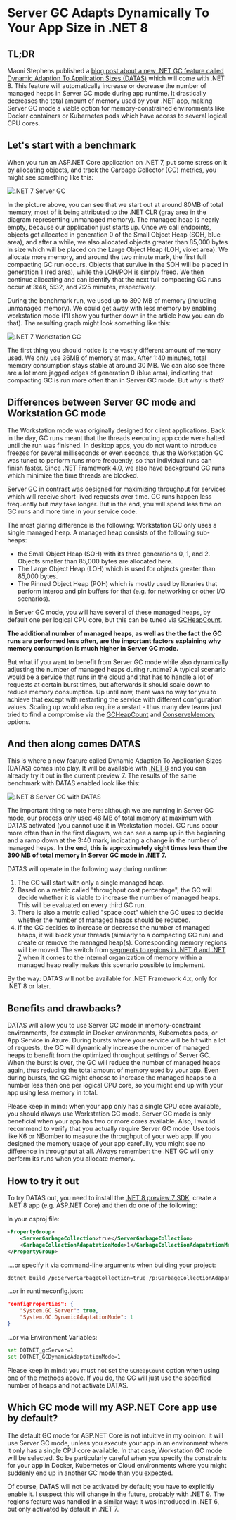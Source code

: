 # Server GC Adapts Dynamically To Your App Size in .NET 8

## TL;DR

Maoni Stephens published a [blog post about a new .NET GC feature called Dynamic Adaption To Application Sizes (DATAS)](https://maoni0.medium.com/dynamically-adapting-to-application-sizes-2d72fcb6f1ea) which will come with .NET 8. This feature will automatically increase or decrease the number of managed heaps in Server GC mode during app runtime. It drastically decreases the total amount of memory used by your .NET app, making Server GC mode a viable option for memory-constrained environments like Docker containers or Kubernetes pods which have access to several logical CPU cores.

## Let's start with a benchmark

When you run an ASP.NET Core application on .NET 7, put some stress on it by allocating objects, and track the Garbage Collector (GC) metrics, you might see something like this:

![.NET 7 Server GC](./dotnet-7-server-gc.png)

In the picture above, you can see that we start out at around 80MB of total memory, most of it being attributed to the .NET CLR (gray area in the diagram representing unmanaged memory). The managed heap is nearly empty, because our application just starts up. Once we call endpoints, objects get allocated in generation 0 of the Small Object Heap (SOH, blue area), and after a while, we also allocated objects greater than 85,000 bytes in size which will be placed on the Large Object Heap (LOH, violet area). We allocate more memory, and around the two minute mark, the first full compacting GC run occurs. Objects that survive in the SOH will be placed in generation 1 (red area), while the LOH/POH is simply freed. We then continue allocating and can identify that the next full compacting GC runs occur at 3:46, 5:32, and 7:25 minutes, respectively.

During the benchmark run, we used up to 390 MB of memory (including unmanaged memory). We could get away with less memory by enabling workstation mode (I'll show you further down in the article how you can do that). The resulting graph might look something like this:

![.NET 7 Workstation GC](dotnet-7-workstation-gc.png)

The first thing you should notice is the vastly different amount of memory used. We only use 36MB of memory at max. After 1:40 minutes, total memory consumption stays stable at around 30 MB. We can also see there are a lot more jagged edges of generation 0 (blue area), indicating that compacting GC is run more often than in Server GC mode. But why is that?

## Differences between Server GC mode and Workstation GC mode

The Workstation mode was originally designed for client applications. Back in the day, GC runs meant that the threads executing app code were halted until the run was finished. In desktop apps, you do not want to introduce freezes for several milliseconds or even seconds, thus the Workstation GC was tuned to perform runs more frequently, so that individual runs can finish faster. Since .NET Framework 4.0, we also have background GC runs which minimize the time threads are blocked.

Server GC in contrast was designed for maximizing throughput for services which will receive short-lived requests over time. GC runs happen less frequently but may take longer. But in the end, you will spend less time on GC runs and more time in your service code.

The most glaring difference is the following: Workstation GC only uses a single managed heap. A managed heap consists of the following sub-heaps:

- the Small Object Heap (SOH) with its three generations 0, 1, and 2. Objects smaller than 85,000 bytes are allocated here.
- The Large Object Heap (LOH) which is used for objects greater than 85,000 bytes.
- The Pinned Object Heap (POH) which is mostly used by libraries that perform interop and pin buffers for that (e.g. for networking or other I/O scenarios).

In Server GC mode, you will have several of these managed heaps, by default one per logical CPU core, but this can be tuned via [GCHeapCount](https://learn.microsoft.com/en-us/dotnet/core/runtime-config/garbage-collector#heap-count).

**The additional number of managed heaps, as well as the the fact the GC runs are performed less often, are the important factors explaining why memory consumption is much higher in Server GC mode.**

But what if you want to benefit from Server GC mode while also dynamically adjusting the number of managed heaps during runtime? A typical scenario would be a service that runs in the cloud and that has to handle a lot of requests at certain burst times, but afterwards it should scale down to reduce memory consumption. Up until now, there was no way for you to achieve that except with restarting the service with different configuration values. Scaling up would also require a restart - thus many dev teams just tried to find a compromise via the [GCHeapCount](https://learn.microsoft.com/en-us/dotnet/core/runtime-config/garbage-collector#heap-count) and [ConserveMemory](https://learn.microsoft.com/en-us/dotnet/core/runtime-config/garbage-collector#conserve-memory) options.

## And then along comes DATAS

This is where a new feature called Dynamic Adaption To Application Sizes (DATAS) comes into play. It will be available with [.NET 8](https://dotnet.microsoft.com/en-us/download/dotnet/8.0) and you can already try it out in the current preview 7. The results of the same benchmark with DATAS enabled look like this:

![.NET 8 Server GC with DATAS](dotnet-8-datas.png)

The important thing to note here: although we are running in Server GC mode, our process only used 48 MB of total memory at maximum with DATAS activated (you cannot use it in Workstation mode). GC runs occur more often than in the first diagram, we can see a ramp up in the beginning and a ramp down at the 3:40 mark, indicating a change in the number of managed heaps. **In the end, this is approximately eight times less than the 390 MB of total memory in Server GC mode in .NET 7.**

DATAS will operate in the following way during runtime:

1. The GC will start with only a single managed heap.
1. Based on a metric called "throughput cost percentage", the GC will decide whether it is viable to increase the number of managed heaps. This will be evaluated on every third GC run.
1. There is also a metric called "space cost" which the GC uses to decide whether the number of managed heaps should be reduced.
1. If the GC decides to increase or decrease the number of managed heaps, it will block your threads (similarly to a compacting GC run) and create or remove the managed heap(s). Corresponding memory regions will be moved. The switch from [segments to regions in .NET 6 and .NET 7](https://devblogs.microsoft.com/dotnet/put-a-dpad-on-that-gc/) when it comes to the internal organization of memory within a managed heap really makes this scenario possible to implement.

By the way: DATAS will not be available for .NET Framework 4.x, only for .NET 8 or later.

## Benefits and drawbacks?

DATAS will allow you to use Server GC mode in memory-constraint environments, for example in Docker environments, Kubernetes pods, or App Service in Azure. During bursts where your service will be hit with a lot of requests, the GC will dynamically increase the number of managed heaps to benefit from the optimized throughput settings of Server GC. When the burst is over, the GC will reduce the number of managed heaps again, thus reducing the total amount of memory used by your app. Even during bursts, the GC might choose to increase the  managed heaps to a number less than one per logical CPU core, so you might end up with your app using less memory in total.

Please keep in mind: when your app only has a single CPU core available, you should always use Workstation GC mode. Server GC mode is only beneficial when your app has two or more cores available. Also, I would recommend to verify that you actually require Server GC mode. Use tools like K6 or NBomber to measure the throughput of your web app. If you designed the memory usage of your app carefully, you might see no difference in throughput at all. Always remember: the .NET GC will only perform its runs when you allocate memory.

## How to try it out

To try DATAS out, you need to install the [.NET 8 preview 7 SDK](https://dotnet.microsoft.com/download/dotnet/8.0), create a .NET 8 app (e.g. ASP.NET Core) and then do one of the following:

In your csproj file:
```xml
<PropertyGroup>
    <ServerGarbageCollection>true</ServerGarbageCollection>
    <GarbageCollectionAdapatationMode>1</GarbageCollectionAdapatationMode>
</PropertyGroup>
```

....or specify it via command-line arguments when building your project:

```bash
dotnet build /p:ServerGarbageCollection=true /p:GarbageCollectionAdapatationMode=1
```

...or in runtimeconfig.json:

```json
"configProperties": {
    "System.GC.Server": true,
    "System.GC.DynamicAdaptationMode": 1
}
```

...or via Environment Variables:

```bash
set DOTNET_gcServer=1
set DOTNET_GCDynamicAdaptationMode=1
```

Please keep in mind: you must not set the `GCHeapCount` option when using one of the methods above. If you do, the GC will just use the specified number of heaps and not activate DATAS.

## Which GC mode will my ASP.NET Core app use by default?

The default GC mode for ASP.NET Core is not intuitive in my opinion: it will use Server GC mode, unless you execute your app in an environment where it only has a single CPU core available. In that case, Workstation GC mode will be selected. So be particularly careful when you specify the constraints for your app in Docker, Kubernetes or Cloud environments where you might suddenly end up in another GC mode than you expected.

Of course, DATAS will not be activated by default; you have to explicitly enable it. I suspect this will change in the future, probably with .NET 9. The regions feature was handled in a similar way: it was introduced in .NET 6, but only activated by default in .NET 7.